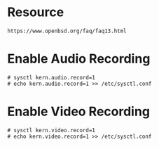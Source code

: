 # Resource
```text
https://www.openbsd.org/faq/faq13.html
```

# Enable Audio Recording
```shell
# sysctl kern.audio.record=1
# echo kern.audio.record=1 >> /etc/sysctl.conf
```

# Enable Video Recording
```shell
# sysctl kern.video.record=1
# echo kern.video.record=1 >> /etc/sysctl.conf
```

